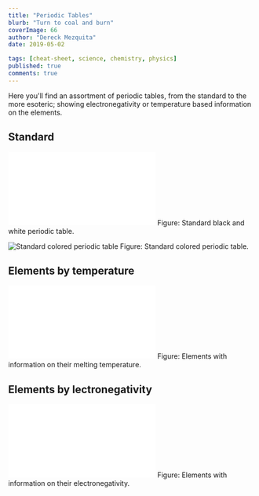 ```yaml
---
title: "Periodic Tables"
blurb: "Turn to coal and burn"
coverImage: 66
author: "Dereck Mezquita"
date: 2019-05-02

tags: [cheat-sheet, science, chemistry, physics]
published: true
comments: true
---
```


Here you'll find an assortment of periodic tables, from the standard to the more esoteric; showing electronegativity or temperature based information on the elements.

## Standard

![Standard black and white periodic table](/references/cheat-sheets_periodic-tables/periodic-table-black-and-white.pdf)
Figure: Standard black and white periodic table.

![Standard colored periodic table](/references/cheat-sheets_periodic-tables/periodic-table-standard.png)
Figure: Standard colored periodic table.

## Elements by temperature

![Elements with information on their melting temperature](/references/cheat-sheets_periodic-tables/periodic-table-melting-temperatures.pdf)
Figure: Elements with information on their melting temperature.

## Elements by lectronegativity

![Elements with information on their electronegativity](/references/cheat-sheets_periodic-tables/periodic-table-electronegativities.pdf)
Figure: Elements with information on their electronegativity.
